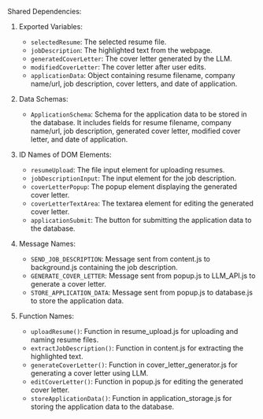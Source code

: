 Shared Dependencies:

1. Exported Variables:
   - `selectedResume`: The selected resume file.
   - `jobDescription`: The highlighted text from the webpage.
   - `generatedCoverLetter`: The cover letter generated by the LLM.
   - `modifiedCoverLetter`: The cover letter after user edits.
   - `applicationData`: Object containing resume filename, company name/url, job description, cover letters, and date of application.

2. Data Schemas:
   - `ApplicationSchema`: Schema for the application data to be stored in the database. It includes fields for resume filename, company name/url, job description, generated cover letter, modified cover letter, and date of application.

3. ID Names of DOM Elements:
   - `resumeUpload`: The file input element for uploading resumes.
   - `jobDescriptionInput`: The input element for the job description.
   - `coverLetterPopup`: The popup element displaying the generated cover letter.
   - `coverLetterTextArea`: The textarea element for editing the generated cover letter.
   - `applicationSubmit`: The button for submitting the application data to the database.

4. Message Names:
   - `SEND_JOB_DESCRIPTION`: Message sent from content.js to background.js containing the job description.
   - `GENERATE_COVER_LETTER`: Message sent from popup.js to LLM_API.js to generate a cover letter.
   - `STORE_APPLICATION_DATA`: Message sent from popup.js to database.js to store the application data.

5. Function Names:
   - `uploadResume()`: Function in resume_upload.js for uploading and naming resume files.
   - `extractJobDescription()`: Function in content.js for extracting the highlighted text.
   - `generateCoverLetter()`: Function in cover_letter_generator.js for generating a cover letter using LLM.
   - `editCoverLetter()`: Function in popup.js for editing the generated cover letter.
   - `storeApplicationData()`: Function in application_storage.js for storing the application data to the database.
